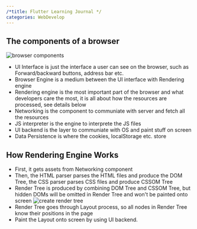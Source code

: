 ```yaml
---
/*title: Flutter Learning Journal */
categories: WebDevelop
---
```


## The components of a browser
![browser components](https://miro.medium.com/max/500/1*7Z5Yr1rxyZsevxYxWSgYQA.png)
* UI Interface is just the interface a user can see on the browser, such as Forward/backward buttons, address bar etc.
* Browser Engine is a medium between the UI interface with Rendering engine
* Rendering engine is the most important part of the browser and what developers care the most, it is all about how the resources are processed, see details below
* Networking is the component to communiate with server and fetch all the resources
* JS interpreter is the engine to interprete the JS files
* UI backend is the layer to communiate with OS and paint stuff on screen
* Data Persistence is where the cookies, localStorage etc. store

## How Rendering Engine Works
* First, it gets assets from Networking component
* Then, the HTML parser parses the HTML files and produce the DOM Tree, the CSS parser parses CSS files and produce CSSOM Tree
* Render Tree is produced by combining DOM Tree and CSSOM Tree, but hidden DOMs will be omitted in Render Tree and won't be painted onto screen
![create render tree](https://developers.google.com/web/fundamentals/performance/critical-rendering-path/images/render-tree-construction.png)
* Render Tree goes through Layout process, so all nodes in Render Tree know their positions in the page
* Paint the Layout onto screen by using UI backend.


